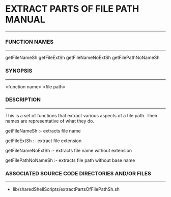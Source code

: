 # EXTRACT PARTS OF FILE PATH MANUAL #
- - -

### FUNCTION NAMES ###
- - -

getFileNameSh
getFileExtSh
getFileNameNoExtSh
getFilePathNoNameSh

### SYNOPSIS ###
- - -

\<function name\> \<file path\>

### DESCRIPTION ###
- - -

This is a set of functions that extract various aspects of a file path. Their names are representative of what they do.

getFileNameSh           :- extracts file name

getFileExtSh            :- extract file extension

getFileNameNoExtSh      :- extracts file name without extension

getFilePathNoNameSh     :- extracts file path without base name

### ASSOCIATED SOURCE CODE DIRECTORIES AND/OR FILES ###
- - -

- lib/sharedShellScripts/extractPartsOfFilePathSh.sh

